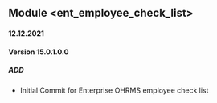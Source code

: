 ## Module <ent_employee_check_list>

#### 12.12.2021
#### Version 15.0.1.0.0
##### ADD
- Initial Commit for Enterprise OHRMS employee check list
